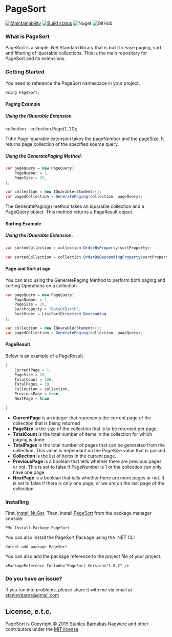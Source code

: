 # PageSort

[![Maintainability](https://api.codeclimate.com/v1/badges/aeeb7078586c1058301a/maintainability)](https://codeclimate.com/github/stanbarn/PageSort/maintainability) [![Build status](https://ci.appveyor.com/api/projects/status/58gyvtqufqq6l8j5/branch/master?svg=true)](https://ci.appveyor.com/project/stanbarn/pagesort/branch/master) ![Nuget](https://img.shields.io/nuget/v/PageSort) ![GitHub](https://img.shields.io/github/license/stanbarn/PageSort)
### What is PageSort
PageSort is a simple .Net Standard library that is built to ease paging, sort and filtering of Iquerable collections.
This is the main repository for PageSort and its extensions.


### Getting Started

You need to reference the PageSort namespace in your project.

```csharp
Using PageSort;
```

#### Paging Example

##### Using the IQuarable Extension

collection - collection.Page(1, 20);

Thhe Page Iquarable extension takes the pageNumber and the pageSize.
It returns page collection of the specified source query.

##### Using the GeneratePaging Method.

```csharp
var pageQuery = new PageQuery{
    PageNumber = 1,
    PageSize = 20,
};

var collection = new IQuarable<Student>();
var pagedCollection = GeneratePaging(collection, pageQuery);
```

The GeneratePaging() method takes an Iquarable collection and a PageQuery object.
This method returns a PageResult object. 

#### Sorting Example

##### Using the IQuarable Extension.

```csharp
var sortedCollection = collection.OrderByProperty(sortProperty);

var sortedCollection = collection.OrderByDescendingProperty(sortProperty);
```

#### Page and Sort at ago

You can also using the GeneratePaging Method to perform both paging and sorting Operations on a collection

```csharp
var pageQuery = new PageQuery{
    PageNumber = 1,
    PageSize = 20,
    SortProperty = "DateOfBirth",
    SortOrder = ListSortDirection.Descending
};

var collection = new IQuarable<Student>();
var pagedCollection = GeneratePaging(collection, pageQuery);
```

#### PageResult

Below is an example of a PageResult

```csharp
{
    CurrentPage = 1,
    PageSize = 20,
    TotalCount = 200,
    TotalPages = 10,
    Collection = collection,
    PreviousPage = true,
    NextPage = true

}
```

- **CurrentPage** is an integer that represents the current page of the collection that is being returned
- **PageSize** is the size of the collection that is to be returned per page.
- **TotalCount** is the total number of Items in the collection for which paging is done.
- **TotalPages** is the total number of pages that can be generated from the collection. This value is dependant on the PageSize value that is passed.
- **Collection** is the list of items in the current page.
- **PreviousPage** is a boolean that tells whether there are previous pages or not. This is set to false if PageNumber is 1 or the collection can only have one page.
- **NextPage** is a boolean that tells whether there are more pages or not. It is set to false if there is only one page, or we are on the last page of the collection

### Installing

First, [install NuGet](http://docs.nuget.org/docs/start-here/installing-nuget). Then, install [PageSort](https://www.nuget.org/packages/PageSort/) from the package manager console:

```
PM> Install-Package PageSort
```

You can also install the PageSort Package using the .NET CLI

```
dotnet add package PageSort
```

You can also add the package reference to the project file of your project.

```
<PackageReference Include="PageSort Version="1.0.2" />
```

### Do you have an issue?

If you run into problems, please share it with me via email at stanleybarna@gmail.com


## License, e.t.c.

PageSort is Copyright &copy; 2019 [Stanley Barnabas Nagwere](https://xente.co/home/team/) and other contributors under the [MIT license](LICENSE.txt).


